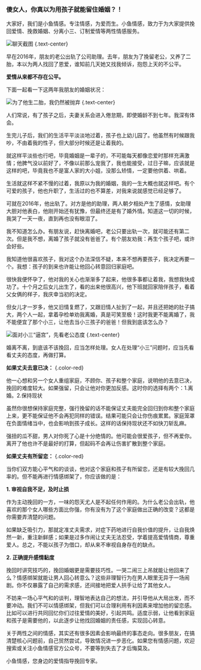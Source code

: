 ### 傻女人，你真以为用孩子就能留住婚姻？！

大家好，我们是小鱼情感。专注情感，为爱而生。小鱼情感，致力于为大家提供挽回爱情、挽救婚姻、分离小三、订制爱情等两性情感服务。

![聊天截图](/im/images/articles/a1/a1_2/image1.png "聊天截图") {.text-center}

早在2016年，朋友的老公出轨了公司助理。去年，朋友为了挽留老公，又养了二胎，本以为两人找回了恩爱，谁知前几天她又找我倾诉，抱怨上天的不公平。

**爱情从来都不存在公平。**

下面一起看一下这两年我朋友的婚姻状况：

![为了他生二胎，我仍然被抛弃](/im/images/articles/a1/a1_2/image2.png "为了他生二胎，我仍然被抛弃") {.text-center}

人们常说，有了孩子之后，夫妻关系会进入倦怠期，即使婚龄不到七年。我深有体会。

生完儿子后，我们的生活平平淡淡地过着，孩子也上幼儿园了。他虽然有时候跟我吵，不由着我的性子，但大部分时候还是让着我的。

就这样平淡些也行吧，毕竟婚姻是一辈子的，不可能每天都像恋爱时那样充满激情；他脾气没以前好了，不像以前那么宠我了，我也能接受，过日子嘛，应该就是这样的吧，毕竟我也不是富人家的大小姐，没那么矫情，一定要他供着、哄着。

生活就这样不紧不慢的过着，我原以为我的婚姻，我的一生大概也就这样吧。有个可爱的孩子，他也升职了，生活过的也不算差，对我来说就感觉已经足够了。

可就在2016年，他出轨了。对方是他的助理，两人朝夕相处产生了感情，女助理大胆对他表白，他刚开始还有犹豫，但最终还是有了婚外情。知道这一切的时候，我哭了一天一夜，直到再也没有眼泪了。

我不知道怎么办。有朋友说，赶快离婚吧，老公只要出轨一次，就可能还有第二次。但是我不想，离婚了孩子就没有爸爸了。有个朋友劝我：再生个孩子吧，或许会好些。

我知道他很喜欢孩子，我对这个办法深信不疑，本来不想再要孩子，我决定再要一个。我想：孩子的到来也许能让他回心转意回归家庭吧。

很快我便怀孕了，他对我的关心也渐渐多了起来，他很多事都让着我，我想我快成功了。十个月之后女儿出生了，看的出来他很高兴，他下班就回家陪伴孩子，看着父女俩的样子，我庆幸当初的决定。

但女儿才一岁多，他又旧情复燃了，又跟旧情人扯到了一起，并且还把她的肚子搞大，两个人一起，拿着孕检单劝我离婚，真是可笑至极！这时我更不能离婚了，我不能便宜了那个小三，让他去当小三孩子的爸爸！但我到底该怎么办？

![面对小三“逼宫”，先看老公态度](/im/images/articles/a1/a1_2/image3.png "面对小三“逼宫”，先看老公态度") {.text-center}

婚离不离，到底该不该挽回，应当怎样处理。女人在处理“小三”问题时，应当先看看丈夫的态度，再做打算。

**如果丈夫去意已决：** {.color-red}

他一心想和另一个女人重组家庭，不顾你、孩子和整个家庭，说明他的去意已决，挽回的难度较大。如果强留，只会让他对你更加反感。这时你的选择有两个：1.离婚。2.保持现状

虽然你很想保持家庭完整，强行挽留的话不能保证丈夫能完全回归到你和整个家庭上来，更不能保证他不会再犯同样的错误。结果可能只会让你伤痕累累。家庭笼罩在负面情绪当中，也会影响到孩子成长。这样的话保持现状还不如快刀斩乱麻。

强扭的瓜不甜，男人对你死了心是十分绝情的。他可能会很爱孩子，但不再爱你。离开了他也许不是最好的打算，但起码不会再让伤害扩散到整个家庭。

**如果丈夫有所留恋：** {.color-red}

当你们双方能心平气和的谈谈，他对这个家庭和孩子有所留恋，还是有较大挽回几率的。但不能再进行情感绑架了，你应该做的是：

**1. 审视自我不足，及时止损**

作为主动挽回的一方，一味的怨天尤人是不起任何作用的。为什么老公会出轨，他喜欢的那个女人哪些方面比你强，你有没有为了这个家庭做出正确的改变？这都是你需要弄清楚的问题。

如果缺乏吸引力，那就定准丈夫需求，对症下药地进行自我价值的提升，让自我焕然一新，重注新鲜感；如果是过多作闹让丈夫无法忍受，学着提高爱情情商，尊重爱人。总之，不能以孩子为借口，却从来不审视自身存在的缺点。

**2. 正确提升感情黏度**

挽回时讲究技巧的，挽回婚姻更是需要技巧性。一哭二闹三上吊就能让他回来了么？情感绑架就能让男人回心转意么？这些非理智行为在男人眼里无异于一场闹剧。你不仅暴露了自己的需求感，还间接地把爱人拱手让给了其他女人。

不妨来一场心平气和的谈判，理智地表达自己的想法，并引导他从大局出发，而不要冲动。我们不可以情感绑架，但我们可以合理利用有利因素来增加他的留恋感。比如可以进行共同回忆你们过往爱情的美好，引起共鸣。适度示弱，让他看到家庭和孩子是需要他的，以此逐步让他找回婚姻的责任感，实现回心转意。

关于两性之间的情感，其实还有很多因素会影响最终的事态走向。很多朋友，在搞清楚核心问题前，自己贸然尝试，导致情况进一步恶化。如果您有情感问题，欢迎搜索或关注小鱼情感官方公众号，不要等到失去了才后悔莫及。

小鱼情感，您身边的爱情指导挽回专家。
